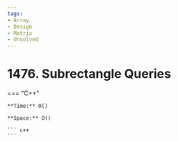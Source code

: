 ```yaml
---
tags:
- Array
- Design
- Matrix
- Unsolved
---
```



# 1476. Subrectangle Queries

=== "C++"

    **Time:** O()

    **Space:** O()

    ``` c++
    ```